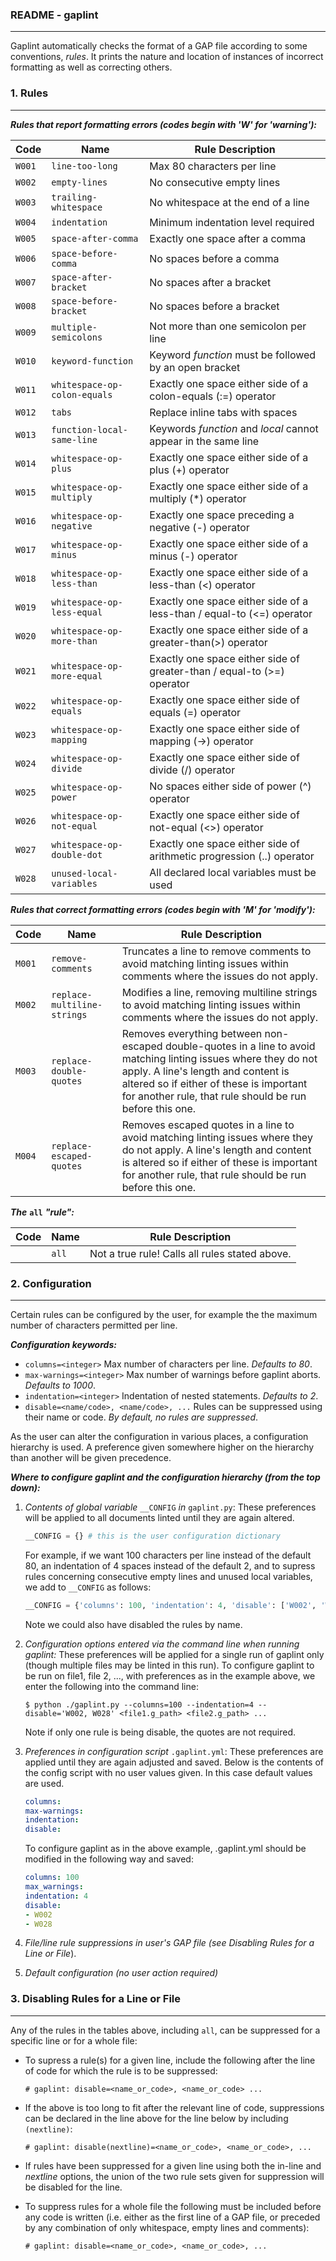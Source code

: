 ### README - gaplint
---
Gaplint automatically checks the format of a GAP file according to some conventions, *rules*. It prints the nature and location of instances of incorrect formatting as well as correcting others.

### 1. Rules
---
***Rules that report formatting errors (codes begin with 'W' for 'warning'):***

| Code | Name | Rule Description |
| --- | --- | --- |
| `W001` | `line-too-long` | Max 80 characters per line |
| `W002` | `empty-lines` | No consecutive empty lines |
| `W003` | `trailing-whitespace` | No whitespace at the end of a line |
| `W004` | `indentation` | Minimum indentation level required |
| `W005` | `space-after-comma` | Exactly one space after a comma |
| `W006` | `space-before-comma` | No spaces before a comma |
| `W007` | `space-after-bracket` | No spaces after a bracket |
| `W008` | `space-before-bracket` | No spaces before a bracket |
| `W009` | `multiple-semicolons` | Not more than one semicolon per line |
| `W010` | `keyword-function` | Keyword *function* must be followed by an open bracket |
| `W011` | `whitespace-op-colon-equals` | Exactly one space either side of a colon-equals (:=) operator |
| `W012` | `tabs` | Replace inline tabs with spaces |
| `W013` | `function-local-same-line` | Keywords *function* and *local* cannot appear in the same line |
| `W014` | `whitespace-op-plus` | Exactly one space either side of a plus (+) operator  |
| `W015` | `whitespace-op-multiply` | Exactly one space either side of a multiply (\*) operator |
| `W016` | `whitespace-op-negative` | Exactly one space preceding a negative (-) operator |
| `W017` | `whitespace-op-minus` | Exactly one space either side of a minus (-) operator |
| `W018` | `whitespace-op-less-than` | Exactly one space either side of a less-than (<) operator |
| `W019` | `whitespace-op-less-equal` | Exactly one space either side of a less-than / equal-to (<=) operator |
| `W020` | `whitespace-op-more-than` | Exactly one space either side of a greater-than(>) operator |
| `W021` | `whitespace-op-more-equal` | Exactly one space either side of greater-than / equal-to (>=) operator |
| `W022` | `whitespace-op-equals` | Exactly one space either side of equals (=) operator |
| `W023` | `whitespace-op-mapping` | Exactly one space either side of mapping (->) operator |
| `W024` | `whitespace-op-divide` | Exactly one space either side of divide (/) operator | 
| `W025` | `whitespace-op-power` | No spaces either side of power (^) operator |
| `W026` | `whitespace-op-not-equal` | Exactly one space either side of not-equal (<>) operator |
| `W027` | `whitespace-op-double-dot` | Exactly one space either side of arithmetic progression (\.\.) operator |
| `W028` | `unused-local-variables` | All declared local variables must be used |

***Rules that correct formatting errors (codes begin with 'M' for 'modify'):***

| Code | Name | Rule Description |
| --- | --- | --- |
| `M001` | `remove-comments` | Truncates a line to remove comments to avoid matching linting issues within comments where the issues do not apply. |
| `M002` | `replace-multiline-strings` | Modifies a line, removing multiline strings to avoid matching linting issues within comments where the issues do not apply. |
| `M003` | `replace-double-quotes` | Removes everything between non-escaped double-quotes in a line to avoid matching linting issues where they do not apply. A line's length and content is altered so if either of these is important for another rule, that rule should be run before this one. |
| `M004` | `replace-escaped-quotes` | Removes escaped quotes in a line to avoid matching linting issues where they do not apply. A line's length and content is altered so if either of these is important for another rule, that rule should be run before this one. |

***The*** **`all`** ***"rule":***

| Code | Name | Rule Description |
| --- | --- | --- |
|  | `all` | Not a true rule! Calls all rules stated above. |

### 2. Configuration
---
Certain rules can be configured by the user, for example the the maximum number of characters permitted per line. 

***Configuration keywords:***

* `columns=<integer>` Max number of characters per line. *Defaults to 80*.
* `max-warnings=<integer>` Max number of warnings before gaplint aborts. *Defaults to 1000*.
* `indentation=<integer>` Indentation of nested statements. *Defaults to 2*.
* `disable=<name/code>, <name/code>, ...` Rules can be suppressed using their name or code. *By default, no rules are suppressed*.

As the user can alter the configuration in various places, a configuration hierarchy is used. A preference given somewhere higher on the hierarchy than another will be given precedence.

***Where to configure gaplint and the configuration hierarchy (from the top down):***


1. *Contents of global variable* `__CONFIG` *in* `gaplint.py`:
    These preferences will be applied to all documents linted until they are again altered.

    ```python
    __CONFIG = {} # this is the user configuration dictionary
    ```
    
    For example, if we want 100 characters per line instead of the default 80, an indentation of 4 spaces instead of the default 2, and to supress rules concerning consecutive empty lines and unused local variables, we add to `__CONFIG` as follows:
    
    ```python
    __CONFIG = {'columns': 100, 'indentation': 4, 'disable': ['W002', 'W028']}
    ```
    Note we could also have disabled the rules by name.

2. *Configuration options entered via the command line when running gaplint:*
    These preferences will be applied for a single run of gaplint only (though multiple files may be linted in this run). To configure gaplint to be run on file1, file 2, ..., with preferences as in the example above, we enter the following into the command line:

    ```
    $ python ./gaplint.py --columns=100 --indentation=4 --disable='W002, W028' <file1.g_path> <file2.g_path> ...
    ``` 
    Note if only one rule is being disable, the quotes are not required.
    
3. *Preferences in configuration script* `.gaplint.yml`:
    These preferences are applied until they are again adjusted and saved. Below is the contents of the config script with no user values given. In this case default values are used.

    ```yaml
    columns:
    max-warnings: 
    indentation:
    disable:
    ```
    
    To configure gaplint as in the above example, .gaplint.yml should be modified in the following way and saved:
    
    ```yaml
    columns: 100
    max_warnings:
    indentation: 4
    disable:
    - W002
    - W028
    ```

4. *File/line rule suppressions in user's GAP file (see Disabling Rules for a Line or File*).

5. *Default configuration (no user action required)*

### 3. Disabling Rules for a Line or File
---
Any of the rules in the tables above, including `all`, can be suppressed for a specific line or for a whole file:

* To supress a rule(s) for a given line, include the following after the line of code for which the rule is to be suppressed:

    ```
    # gaplint: disable=<name_or_code>, <name_or_code> ...
    ```
    
* If the above is too long to fit after the relevant line of code, suppressions can be declared in the line above for the line below by including `(nextline)`:

    ```
    # gaplint: disable(nextline)=<name_or_code>, <name_or_code>, ...
    ```
* If rules have been suppressed for a given line using both the in-line and *nextline* options, the union of the two rule sets given for suppression will be disabled for the line.

* To suppress rules for a whole file the following must be included before any code is written (i.e. either as the first line of a GAP file, or preceded by any combination of only whitespace, empty lines and comments):

    ```
    # gaplint: disable=<name_or_code>, <name_or_code>, ...
    ```
